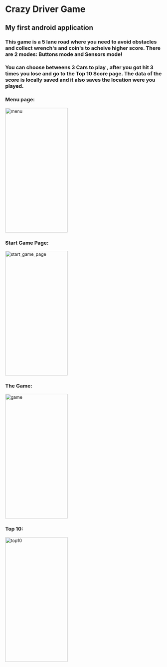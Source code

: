 # Crazy Driver Game

## My first android application 

### This game is a 5 lane road where you need to avoid obstacles and collect wrench's and coin's to acheive higher score. There are 2 modes: Buttons mode and Sensors mode!
### You can choose betweens 3 Cars to play , after you got hit 3 times you lose and go to the Top 10 Score page. The data of the score is locally saved and it also saves the location were you played.

### Menu page:
<img src="https://user-images.githubusercontent.com/62396197/148760992-6fd8a833-9a3e-414c-8fb2-f194b1dabdf0.png" alt="menu" width="200" height="400">

### Start Game Page:
<img src="https://user-images.githubusercontent.com/62396197/148760995-f2810495-a5c6-4495-8a42-6cfb962d42f8.png" alt="start_game_page" width="200" height="400">

### The Game:
<img src="https://user-images.githubusercontent.com/62396197/148761016-9f16cd59-8467-49f9-bf87-0a4ea5fa097a.png" alt="game" width="200" height="400">

### Top 10:
<img src="https://user-images.githubusercontent.com/62396197/148761008-131d2a52-2545-4f5c-9846-3f583cf5973c.png" alt="top10" width="200" height="400">



